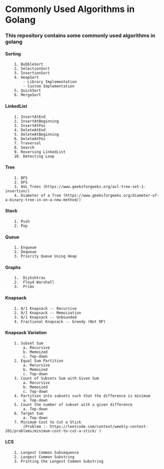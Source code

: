 # Commonly Used Algorithms in Golang

### This repository contains some commonly used algorithms in golang

#### Sorting
        1. BubbleSort
        2. SelectionSort
        3. InsertionSort
        4. HeapSort
            - Library Implementation
            - Custom Implementation
        5. QuickSort
        6. MergeSort

#### LinkedList
        1. InsertAtEnd
        2. InsertAtBeginning
        3. InsertAtPos
        4. DeleteAtEnd
        5. DeleteAtBeginning
        6. DeleteAtPos
        7. Traversal
        8. Search
        9. Reversing LinkedList
        10. Detecting Loop

#### Tree
        1. BFS
        2. DFS
        3. AVL Trees (https://www.geeksforgeeks.org/avl-tree-set-1-insertion/)
        4. Diameter of a Tree (https://www.geeksforgeeks.org/diameter-of-a-binary-tree-in-on-a-new-method/)

#### Stack
        1. Push
        2. Pop

#### Queue
        1. Enqueue
        2. Dequeue
        3. Priority Queue Using Heap

#### Graphs
        1.  Dijkshtras 
        2.  Floyd Warshall
        3.  Prims

#### Knapsack
        1. 0/1 Knapsack -- Recursive
        2. 0/1 Knapsack -- Memoization
        3. 0/1 Knapsack -- Unbounded
        4. Fractional Knapsack -- Greedy (Not DP)

#### Knapsack Variation
        1. Subset Sum
            a. Recursive
            b. Memoized
            c. Top-down
        2. Equal Sum Partition
            a. Recursive
            b. Memoized
            c. Top-down
        3. Count of Subsets Sum with Given Sum
            a. Recursive
            b. Memoized
            c. Top-down
        4. Partition into subsets such that the difference is minimum
            a. Top-down
        5. Count the number of subset with a given difference 
            a. Top-down
        6. Target Sum
            a. Top-down
        7. Minimum Cost to Cut a Stick
            (Problem :- https://leetcode.com/contest/weekly-contest-201/problems/minimum-cost-to-cut-a-stick/ )

#### LCS
        1. Longest Common Subsequence
        2. Longest Common Substring
        3. Printing the Longest Common Substring
